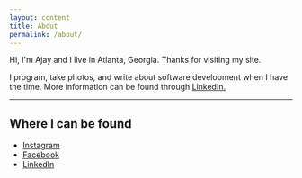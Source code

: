```yaml
---
layout: content
title: About
permalink: /about/
---
```

Hi, I'm Ajay and I live in Atlanta, Georgia. Thanks for visiting my site.

I program, take photos, and write about software development when I have the time. More information can be found through <a href="https://www.linkedin.com/in/singhajaydeep/" data-network="LinkedIn" data-proofer-ignore>LinkedIn.</a>

----

## Where I can be found

- [Instagram](https://www.instagram.com/aj_ysingh)
- [Facebook](https://www.facebook.com/singhajay08)
- [LinkedIn](https://www.linkedin.com/in/singhajaydeep/) 
